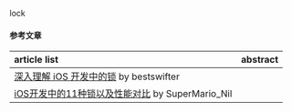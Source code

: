 lock
#### 参考文章
article list | abstract
:-- | :--:
[深入理解 iOS 开发中的锁](https://bestswifter.com/ios-lock/) by bestswifter |
[iOS开发中的11种锁以及性能对比](https://www.jianshu.com/p/b1edc6b0937a) by SuperMario_Nil |